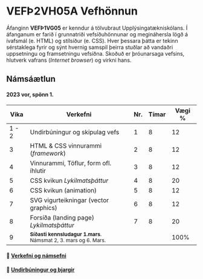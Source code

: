 # VEFÞ2VH05A Vefhönnun

Áfanginn **VEFÞ1VG05** er kenndur á tölvubraut Upplýsingatækniskólans. Í áfanganum er farið í grunnatriði vefsíðuhönnunar og megináhersla lögð á ívafsmál (e. HTML) og stílsíður (e. CSS). Hver þessara þátta er tekinn sérstaklega fyrir og sýnt hvernig samspil þeirra stuðlar að vandaðri uppsetningu og framsetningu vefsíðna. Skoðuð er þróunarsaga vefsins, hlutverk vafrans (_Internet browser_) og virkni hans.

## Námsáætlun

#### 2023 vor, spönn 1. 

| Vika  | Verkefni  | Nr. | Tímar | Vægi % |
|---|---|---|---|---|
| 1 - 2  | Undirbúningur og skipulag vefs  | 1  | 8 | 12 |
| 3  | HTML & CSS vinnurammi (_framework_)  | 2 | 8  | 12 |
| 4  | Vinnurammi, Töflur, form ofl. íhlutir | 3  | 8 | 12 |
| 5  | CSS kvikun _Lykilmatsþáttur_ | 4  | 8  | 20 |
| 6  | CSS kvikun (animation) | 5  | 8 | 12  |
| 7  | SVG vigurteikningar (vector graphics)| 6  | 8 | 12 |
| 8  | Forsíða (landing page) _Lykilmatsþáttur_ | 7 | 8 | 20 |
| 9  | <sub>**Síðasti  kennsludagur 1.mars**. <br> Námsmat 2, 3. mars og 6. Mars.</sub> |  |  | 100%  |

#### 🧙 [Verkefni og námsefni](https://github.com/vefhonnun/23-Verkefni-s1/)
#### 👋 [Undirbúningur og bjargir](https://github.com/vefhonnun/23-Verkefni-s1/wiki)


